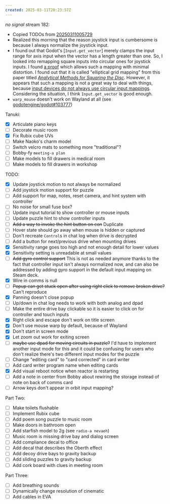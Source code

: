 ```yaml
---
created: 2025-03-11T20:23:57Z
---
```


_no signal_ stream 182:
- Copied TODOs from [20250311005729](20250311005729.md)
- Realized this morning that the reason joystick input is cumbersome is because I always normalize the joystick input.
- I found out that Godot's [`Input.get_vector`] merely clamps the input range for axis input when the vector has a length greater than one. So, I looked into remapping square inputs into circular ones for joystick inputs. I found [a proof](https://mathproofs.blogspot.com/2005/07/mapping-square-to-circle.html) which allows such a mapping with minimal distortion. I found out that it is called "elliptical grid mapping"  from this paper titled _[Analytical Methods for Squaring the Disc](https://arxiv.org/pdf/1509.06344v1)_. However, it appears that such a mapping is not a great way to deal with things, because [input devices do not always use circular input mappings](https://www.reddit.com/r/gamedev/comments/4urddr/how_to_deal_with_joysticks_that_map_out_squares/). Considering the situation, I think `Input.get_vector` is good enough.
- `warp_mouse` doesn't work on Wayland at all (see [godotengine/godot#103777](https://github.com/godotengine/godot/issues/103777))

Tanuki:
- [x] Articulate piano keys
- [ ] Decorate music room
- [x] Fix Rubix cube UVs
- [ ] Make Naoko's charm model
- [ ] Switch velcro mats to something more "traditional"?
- [ ] Bobby-fy `meeting-a plan`
- [ ] Make models to fill drawers in medical room
- [ ] Make models to fill drawers in workshop

TODO:
- [x] Update joystick motion to not always be normalized
- [ ] Add joystick motion support for puzzle
- [ ] Add support for map, notes, reset camera, and hint system with controller
- [ ] No noise for small fuse box?
- [ ] Update input tutorial to show controller or mouse inputs
- [ ] Update puzzle hint to show controller inputs
- [ ] ~~Add a way to invoke the hint button on con~~ Duplicate
- [ ] Hover state should go away when mouse is hidden or captured
- [ ] Don't recreate `Control`s in chat log when drive is decrypted
- [ ] Add a button for next/previous drive when mounting drives
- [x] Sensitivity range goes too high and not enough detail for lower values
- [x] Sensitivity setting is unreadable at small values
- [ ] ~~Add gyro control support~~ This is not as needed anymore thanks to the fact that controller input isn't always normalized now, and can also be addressed by adding gyro support in the default input mapping on Steam deck.
- [x] Wire in comms is null
- [ ] ~~Popup can get stuck open after using right click to remove broken drive?~~ Can't reproduce
- [x] Panning doesn't close popup
- [ ] Up/down in chat log needs to work with both analog and dpad
- [ ] Make the entire drive bay clickable so it is easier to click on for controller and touch inputs
- [x] Right click and escape don't work on title screen
- [x] Don't use mouse warp by default, because of Wayland
- [x] Don't start in screen mode
- [x] Let zoom out work for exiting screen
- [ ] ~~maybe use dpad for moving circuits in puzzle?~~ I'd have to implement another input mode for this and it could be confusing for users who don't realize there's two different input modes for the puzzle
- [ ] Change "editing card" to "card corrected" in card writer
- [ ] Add card writer program name when editing cards
- [x] Add visual reboot notice when reactor is restarting
- [ ] Add a note in center from Bobby about rewiring the storage instead of note on back of comms card
- [ ] Arrow keys don't appear in orbit input mapping?

Part Two:
- [ ] Make toilets flushable
- [ ] Implement Rubix cube
- [ ] Add poem song puzzle to music room
- [ ] Make doors in bathroom open
- [ ] Add starfish model to 2g (see `radio-a nevaeh`)
- [ ] Music room is missing drive bay and dialog screen
- [ ] Add compliance decal to office
- [ ] Add decal that describes the Oberth effect
- [ ] Add decoy drive bays to gravity backup
- [ ] Add sliding puzzles to gravity backup
- [ ] Add cork board with clues in meeting room

Part Three:
- [ ] Add breathing sounds
- [ ] Dynamically change resolution of cinematic
- [ ] Add cables in EVA

